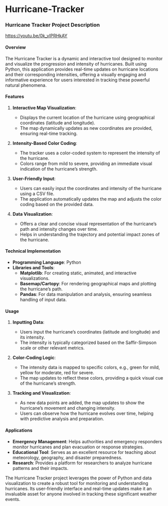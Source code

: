 # Hurricane-Tracker
### Hurricane Tracker Project Description
https://youtu.be/0k_vIPRHkAY

#### Overview
The Hurricane Tracker is a dynamic and interactive tool designed to monitor and visualize the progression and intensity of hurricanes. Built using Python, this application provides real-time updates on hurricane locations and their corresponding intensities, offering a visually engaging and informative experience for users interested in tracking these powerful natural phenomena.

#### Features

1. **Interactive Map Visualization**:
   - Displays the current location of the hurricane using geographical coordinates (latitude and longitude).
   - The map dynamically updates as new coordinates are provided, ensuring real-time tracking.

2. **Intensity-Based Color Coding**:
   - The tracker uses a color-coded system to represent the intensity of the hurricane. 
   - Colors range from mild to severe, providing an immediate visual indication of the hurricane’s strength.

3. **User-Friendly Input**:
   - Users can easily input the coordinates and intensity of the hurricane using a CSV file.
   - The application automatically updates the map and adjusts the color coding based on the provided data.

4. **Data Visualization**:
   - Offers a clear and concise visual representation of the hurricane’s path and intensity changes over time.
   - Helps in understanding the trajectory and potential impact zones of the hurricane.

#### Technical Implementation

- **Programming Language**: Python
- **Libraries and Tools**:
  - **Matplotlib**: For creating static, animated, and interactive visualizations.
  - **Basemap/Cartopy**: For rendering geographical maps and plotting the hurricane’s path.
  - **Pandas**: For data manipulation and analysis, ensuring seamless handling of input data.


#### Usage

1. **Inputting Data**:
   - Users input the hurricane’s coordinates (latitude and longitude) and its intensity.
   - The intensity is typically categorized based on the Saffir-Simpson scale or other relevant metrics.

2. **Color-Coding Logic**:
   - The intensity data is mapped to specific colors, e.g., green for mild, yellow for moderate, red for severe.
   - The map updates to reflect these colors, providing a quick visual cue of the hurricane’s strength.

3. **Tracking and Visualization**:
   - As new data points are added, the map updates to show the hurricane’s movement and changing intensity.
   - Users can observe how the hurricane evolves over time, helping with predictive analysis and preparation.

#### Applications

- **Emergency Management**: Helps authorities and emergency responders monitor hurricanes and plan evacuation or response strategies.
- **Educational Tool**: Serves as an excellent resource for teaching about meteorology, geography, and disaster preparedness.
- **Research**: Provides a platform for researchers to analyze hurricane patterns and their impacts.

The Hurricane Tracker project leverages the power of Python and data visualization to create a robust tool for monitoring and understanding hurricanes. Its user-friendly interface and real-time updates make it an invaluable asset for anyone involved in tracking these significant weather events.
